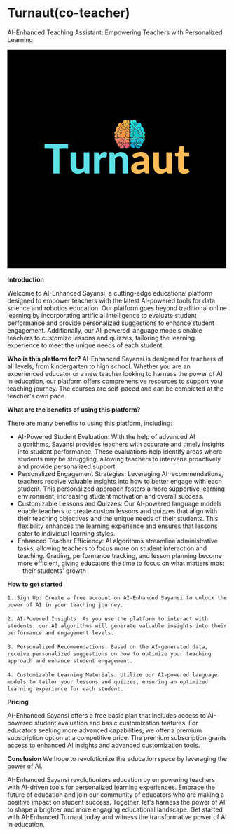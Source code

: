 # Turnaut(co-teacher)
AI-Enhanced Teaching Assistant: Empowering Teachers with Personalized Learning

![Sayansi logo](imgs/2.png)

**Introduction**

Welcome to AI-Enhanced Sayansi, a cutting-edge educational platform designed to empower teachers with the latest AI-powered tools for data science and robotics education. Our platform goes beyond traditional online learning by incorporating artificial intelligence to evaluate student performance and provide personalized suggestions to enhance student engagement. Additionally, our AI-powered language models enable teachers to customize lessons and quizzes, tailoring the learning experience to meet the unique needs of each student.

**Who is this platform for?**
AI-Enhanced Sayansi is designed for teachers of all levels, from kindergarten to high school. Whether you are an experienced educator or a new teacher looking to harness the power of AI in education, our platform offers comprehensive resources to support your teaching journey. The courses are self-paced and can be completed at the teacher's own pace.

**What are the benefits of using this platform?**

There are many benefits to using this platform, including:
* AI-Powered Student Evaluation: With the help of advanced AI algorithms, Sayansi provides teachers with accurate and timely insights into student performance. These evaluations help identify areas where students may be struggling, allowing teachers to intervene proactively and provide personalized support.
* Personalized Engagement Strategies: Leveraging AI recommendations, teachers receive valuable insights into how to better engage with each student. This personalized approach fosters a more supportive learning environment, increasing student motivation and overall success.
* Customizable Lessons and Quizzes: Our AI-powered language models enable teachers to create custom lessons and quizzes that align with their teaching objectives and the unique needs of their students. This flexibility enhances the learning experience and ensures that lessons cater to individual learning styles.
* Enhanced Teacher Efficiency: AI algorithms streamline administrative tasks, allowing teachers to focus more on student interaction and teaching. Grading, performance tracking, and lesson planning become more efficient, giving educators the time to focus on what matters most – their students' growth

**How to get started**

    1. Sign Up: Create a free account on AI-Enhanced Sayansi to unlock the power of AI in your teaching journey.

    2. AI-Powered Insights: As you use the platform to interact with students, our AI algorithms will generate valuable insights into their performance and engagement levels.

    3. Personalized Recommendations: Based on the AI-generated data, receive personalized suggestions on how to optimize your teaching approach and enhance student engagement.

    4. Customizable Learning Materials: Utilize our AI-powered language models to tailor your lessons and quizzes, ensuring an optimized learning experience for each student.
    
**Pricing**

AI-Enhanced Sayansi offers a free basic plan that includes access to AI-powered student evaluation and basic customization features. For educators seeking more advanced capabilities, we offer a premium subscription option at a competitive price. The premium subscription grants access to enhanced AI insights and advanced customization tools.

**Conclusion**
We hope to revolutionize the education space by leveraging the power of AI.

AI-Enhanced Sayansi revolutionizes education by empowering teachers with AI-driven tools for personalized learning experiences. Embrace the future of education and join our community of educators who are making a positive impact on student success. Together, let's harness the power of AI to shape a brighter and more engaging educational landscape. Get started with AI-Enhanced Turnaut today and witness the transformative power of AI in education.














